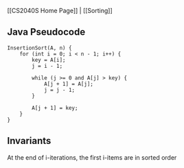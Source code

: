 [[CS2040S Home Page]] | [[Sorting]]

## Java Pseudocode

```
InsertionSort(A, n) {
	for (int i = 0; i < n - 1; i++) {
		key = A[i];
		j = i - 1;
		
		while (j >= 0 and A[j] > key) {
			A[j + 1] = A[j];
			j = j - 1;
		}
			
		A[j + 1] = key;
	}
}
```

## Invariants

At the end of i-iterations, the first i-items are in sorted order